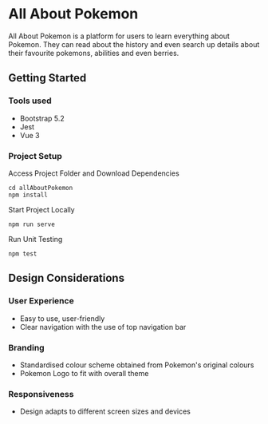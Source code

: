 # All About Pokemon

All About Pokemon is a platform for users to learn everything about Pokemon. They can read about the history and even search up details about their favourite pokemons, abilities and even berries.

## Getting Started

### Tools used

* Bootstrap 5.2
* Jest
* Vue 3

### Project Setup

Access Project Folder and Download Dependencies
```
cd allAboutPokemon
npm install
```

Start Project Locally
```
npm run serve
```

Run Unit Testing
```
npm test
```

## Design Considerations

### User Experience

* Easy to use, user-friendly 
* Clear navigation with the use of top navigation bar

### Branding

* Standardised colour scheme obtained from Pokemon's original colours
* Pokemon Logo to fit with overall theme

### Responsiveness

* Design adapts to different screen sizes and devices
